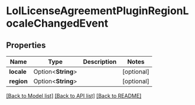 # LolLicenseAgreementPluginRegionLocaleChangedEvent

## Properties

Name | Type | Description | Notes
------------ | ------------- | ------------- | -------------
**locale** | Option<**String**> |  | [optional]
**region** | Option<**String**> |  | [optional]

[[Back to Model list]](../README.md#documentation-for-models) [[Back to API list]](../README.md#documentation-for-api-endpoints) [[Back to README]](../README.md)


